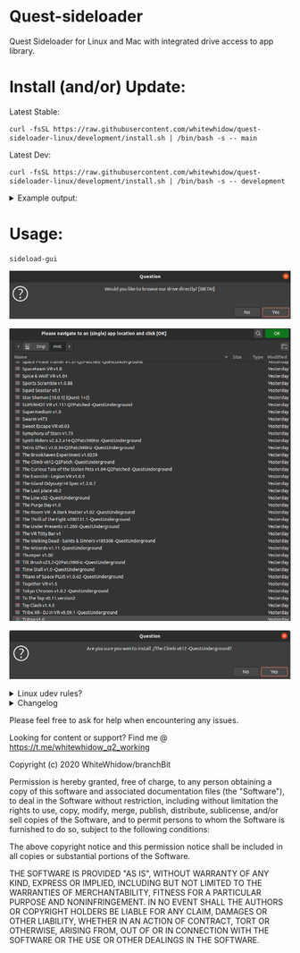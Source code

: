 # Quest-sideloader
Quest Sideloader for Linux and Mac with integrated drive access to app library.


# Install (and/or) Update:
Latest Stable:
```
curl -fsSL https://raw.githubusercontent.com/whitewhidow/quest-sideloader-linux/development/install.sh | /bin/bash -s -- main
```
Latest Dev:
```
curl -fsSL https://raw.githubusercontent.com/whitewhidow/quest-sideloader-linux/development/install.sh | /bin/bash -s -- development
```
<details>
<summary>Example output:</summary>

```
====================================================================
= Quest(1/2) sideloader for Linux & Mac(OSX) =======================
====================================================================
========================================= by Whitewhidow/BranchBit =
===================================== support:contact@branchbit.be =
============================== https://t.me/whitewhidow_q2_working =
================ www.github.com/whitewhidow/quest-sideloader-linux =
====================================================================

CHECKING AND INSTALLING DEPENDENCIES:
Checking git installation.
Git installed
Checking unzip installation.
Unzip installed
Checking adb.
Adb installed
Checking aapt.
Aapt installed
Checking zenity.
Zenity installed
Checking rclone.
Rclone installed
Fetching newest version (main).
Cloning into 'quest-sideloader-linux'...
remote: Enumerating objects: 273, done.
remote: Counting objects: 100% (273/273), done.
remote: Compressing objects: 100% (185/185), done.
remote: Total 1210 (delta 164), reused 160 (delta 73), pack-reused 937
Receiving objects: 100% (1210/1210), 8.84 MiB | 10.12 MiB/s, done.
Resolving deltas: 100% (713/713), done.
Already on 'main'
Your branch is up to date with 'origin/main'.
Copying executables to PATH (requires sudo)


 -> Install seems to have been successfull, you can now run 'sideload-gui' to open the sideloader.

 -> To self-update this package run 'sideload-update'.


```
</details>  


# Usage:
```
sideload-gui
```
![example](extras/1.png)

![example](extras/2.png)

![example](extras/3.png)


<details>
<summary>Linux udev rules?</summary>

In case your distro need a special udev rule to allow permissions to the adb device:
```
sudo ./extras/udev.sh $USER
```
</details>  



<details>
<summary>Changelog</summary>
  
```
UPDATE: 22/10/2020: Grapchical Browser added!
UPDATE: 22/10/2020: Support for sideloading content straight from a mounted drive!
UPDATE: 25/20/2020: Install script added, no more manual dependency installs required!
UPDATE: 26/20/2020: Integrated drive access to app library!
UPDATE: 27/20/2020: Streamlined (re)install process and better libs install for linux!
```
</details>  





Please feel free to ask for help when encountering any issues.

Looking for content or support? Find me @ https://t.me/whitewhidow_q2_working

 Copyright (c) 2020 WhiteWhidow/branchBit

 Permission is hereby granted, free of charge, to any person
 obtaining a copy of this software and associated documentation
 files (the "Software"), to deal in the Software without
 restriction, including without limitation the rights to use,
 copy, modify, merge, publish, distribute, sublicense, and/or sell
 copies of the Software, and to permit persons to whom the
 Software is furnished to do so, subject to the following
 conditions:

 The above copyright notice and this permission notice shall be
 included in all copies or substantial portions of the Software.

 THE SOFTWARE IS PROVIDED "AS IS", WITHOUT WARRANTY OF ANY KIND,
 EXPRESS OR IMPLIED, INCLUDING BUT NOT LIMITED TO THE WARRANTIES
 OF MERCHANTABILITY, FITNESS FOR A PARTICULAR PURPOSE AND
 NONINFRINGEMENT. IN NO EVENT SHALL THE AUTHORS OR COPYRIGHT
 HOLDERS BE LIABLE FOR ANY CLAIM, DAMAGES OR OTHER LIABILITY,
 WHETHER IN AN ACTION OF CONTRACT, TORT OR OTHERWISE, ARISING
 FROM, OUT OF OR IN CONNECTION WITH THE SOFTWARE OR THE USE OR
 OTHER DEALINGS IN THE SOFTWARE.
